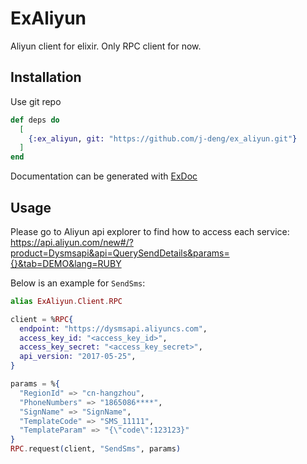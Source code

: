 # ExAliyun

Aliyun client for elixir. Only RPC client for now.

## Installation

Use git repo

```elixir
def deps do
  [
    {:ex_aliyun, git: "https://github.com/j-deng/ex_aliyun.git"}
  ]
end
```

Documentation can be generated with [ExDoc](https://github.com/elixir-lang/ex_doc)

## Usage

Please go to Aliyun api explorer to find how to access each service:
https://api.aliyun.com/new#/?product=Dysmsapi&api=QuerySendDetails&params={}&tab=DEMO&lang=RUBY

Below is an example for `SendSms`:

```elixir
alias ExAliyun.Client.RPC

client = %RPC{
  endpoint: "https://dysmsapi.aliyuncs.com",
  access_key_id: "<access_key_id>",
  access_key_secret: "<access_key_secret>",
  api_version: "2017-05-25",
}

params = %{
  "RegionId" => "cn-hangzhou",
  "PhoneNumbers" => "1865086****",
  "SignName" => "SignName",
  "TemplateCode" => "SMS_11111",
  "TemplateParam" => "{\"code\":123123}"
}
RPC.request(client, "SendSms", params)
```
